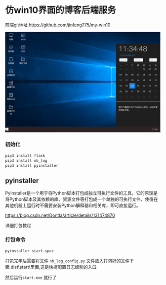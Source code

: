 # 仿win10界面的博客后端服务

前端git地址
https://github.com/jinfeng775/my-win10

![image](https://github.com/jinfeng775/my-win10/blob/main/src/assets/introduce/win%E5%B1%95%E7%A4%BA.png)

### 初始化
```
pip3 install flask
pip3 install nb_log
pip3 install pyinstaller
```
## pyinstaller
PyInstaller是一个用于将Python脚本打包成独立可执行文件的工具。它的原理是将Python脚本及其依赖的库、资源文件等打包成一个单独的可执行文件，使得在其他机器上运行时不需要安装Python解释器和相关库，即可直接运行。

https://blog.csdn.net/Dontla/article/details/131474870

详细打包教程
### 打包命令
```
pyinstaller start.spec   
```
打包完毕后需要将文件 `nb_log_config.py` 文件放入打包好的文件下面.dist\start\里面,这是快捷配置日志级别的入口

然后运行`start.exe` 就行了


